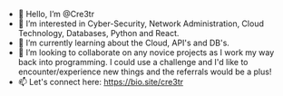 - 👋 Hello, I’m @Cre3tr
- 👀 I’m interested in Cyber-Security, Network Administration, Cloud Technology, Databases, Python and React.
- 🌱 I’m currently learning about the Cloud, API's and DB's.
- 💞️ I’m looking to collaborate on any novice projects as I work my way back into programming. I could use a challenge and I'd like to encounter/experience new things and the referrals would be a plus!
- 📫 Let's connect here: https://bio.site/cre3tr

<!---
IanGeorgeGitau/Ceaser7-7 is a ✨ special ✨ repository because its `README.md` (this file) appears on your GitHub profile.
You can click the Preview link to take a look at your changes.
--->
